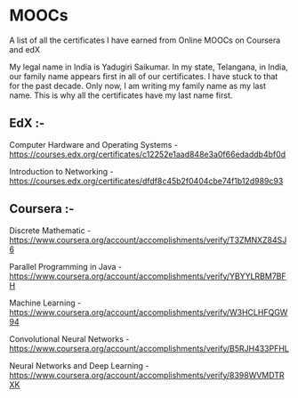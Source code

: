 # MOOCs
A list of all the certificates I have earned from Online MOOCs on Coursera and edX

My legal name in India is Yadugiri Saikumar. In my state, Telangana, in India, our family name appears first in all of our certificates. I have stuck to that for the past decade. Only now, I am writing my family name as my last name. This is why all the certificates have my last name first.

EdX :-
------

Computer Hardware and Operating Systems - https://courses.edx.org/certificates/c12252e1aad848e3a0f66edaddb4bf0d

Introduction to Networking - https://courses.edx.org/certificates/dfdf8c45b2f0404cbe74f1b12d989c93

Coursera :-
-----------

Discrete Mathematic - https://www.coursera.org/account/accomplishments/verify/T3ZMNXZ84SJ6

Parallel Programming in Java - https://www.coursera.org/account/accomplishments/verify/YBYYLRBM7BFH

Machine Learning - https://www.coursera.org/account/accomplishments/verify/W3HCLHFQGW94

Convolutional Neural Networks - https://www.coursera.org/account/accomplishments/verify/B5RJH433PFHL

Neural Networks and Deep Learning - https://www.coursera.org/account/accomplishments/verify/8398WVMDTRXK
